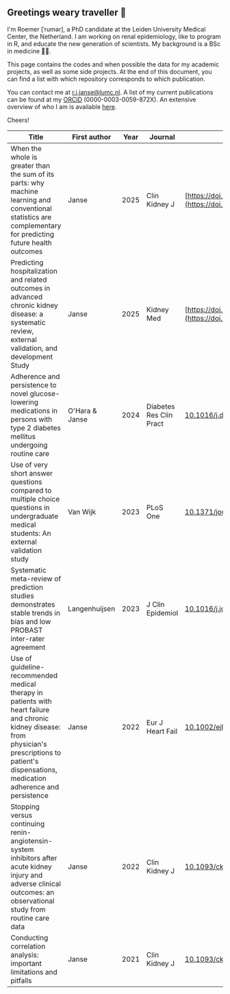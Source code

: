 ## Greetings weary traveller :mage:

I'm Roemer [ˈrumər], a PhD candidate at the Leiden University Medical Center, the Netherland. I am working on renal epidemiology, like to program in R, and educate the new generation of scientists. My background is a BSc in medicine :man_health_worker:.

This page contains the codes and when possible the data for my academic projects, as well as some side projects. At the end of this document, you can find a list with which repository corresponds to which publication.

You can contact me at r.j.janse@lumc.nl. A list of my current publications can be found at my [ORCID](https://orcid.org/0000-0003-0059-872X) (0000-0003-0059-872X). An extensive overview of who I am is available [here](https://rjjanse.github.io). 

Cheers!

| Title                                       | First author | Year | Journal          | DOI                                                        | Repository                                                     |
|---------------------------------------------|--------------|------|------------------|------------------------------------------------------------|----------------------------------------------------------------|
|When the whole is greater than the sum of its parts: why machine learning and conventional statistics are complementary for predicting future health outcomes|Janse|2025|Clin Kidney J|[https://doi.org/10.1093/ckj/sfaf059](https://doi.org/10.1093/ckj/sfaf059)|[janse-2025-ckj](https://github.com/rjjanse/janse-2025-ckj)|
|Predicting hospitalization and related outcomes in advanced chronic kidney disease: a systematic review, external validation, and development Study|Janse|2025|Kidney Med|[https://doi.org/10.1016/j.xkme.2025.101016](https://doi.org/10.1016/j.xkme.2025.101016)|[janse-2025-kme](https://github.com/rjjanse/janse-2025-kme)|
|Adherence and persistence to novel glucose-lowering medications in persons with type 2 diabetes mellitus undergoing routine care|O'Hara & Janse|2024|Diabetes Res Clin Pract|[10.1016/j.diabres.2024.111745](https://doi.org/10.1016/j.diabres.2024.111745)|[ohara_2024_drcp](https://github.com/rjjanse/ohara_2024_drcp)|
|Use of very short answer questions compared to multiple choice questions in undergraduate medical students: An external validation study|Van Wijk|2023|PLoS One|[10.1371/journal.pone.0288558](https://doi.org/10.1371/journal.pone.0288558)|[van_wijk-2023-plos_one](https://github.com/rjjanse/van_wijk-2023-plos_one)|
|Systematic meta-review of prediction studies demonstrates stable trends in bias and low PROBAST inter-rater agreement|Langenhuijsen|2023|J Clin Epidemiol|[10.1016/j.jclinepi.2023.04.012](https://doi.org/10.1016/j.jclinepi.2023.04.012)|[langenhuijsen-2023-jce](https://github.com/rjjanse/langenhuijsen-2023-jce)|
|Use of guideline-recommended medical therapy in patients with heart failure and chronic kidney disease: from physician's prescriptions to patient's dispensations, medication adherence and persistence|Janse|2022|Eur J Heart Fail|[10.1002/ejhf.2620](https://doi.org/10.1002/ejhf.2620)|[janse-2022-ejhf](https://github.com/rjjanse/janse-2022-ejhf)|
|Stopping versus continuing renin-angiotensin-system inhibitors after acute kidney injury and adverse clinical outcomes: an observational study from routine care data| Janse        | 2022 | Clin Kidney J    | [10.1093/ckj/sfac003](https://doi.org/10.1093/ckj/sfac003) | [janse-2022-ckj](https://github.com/rjjanse/janse-2022-ckj)    |
|Conducting correlation analysis: important limitations and pitfalls | Janse        | 2021 | Clin Kidney J    | [10.1093/ckj/sfab085](https://doi.org/10.1093/ckj/sfab085) | [janse-2021-ckj](https://github.com/rjjanse/janse-2021-ckj)    |
